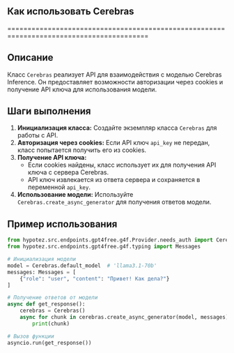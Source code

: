 ## Как использовать Cerebras
=========================================================================================

Описание
-------------------------
Класс `Cerebras` реализует API для взаимодействия с моделью Cerebras Inference. 
Он предоставляет возможности авторизации через cookies и получение API ключа для использования модели.

Шаги выполнения
-------------------------
1. **Инициализация класса:**  Создайте экземпляр класса `Cerebras` для работы с API. 
2. **Авторизация через cookies:** Если  API ключ `api_key` не передан, класс попытается получить его из cookies.
3. **Получение API ключа:**  
    - Если cookies найдены, класс использует их для получения API ключа с сервера Cerebras.
    - API ключ извлекается из ответа сервера и сохраняется в переменной `api_key`.
4. **Использование модели:** Используйте `Cerebras.create_async_generator` для получения ответов модели. 

Пример использования
-------------------------

```python
from hypotez.src.endpoints.gpt4free.g4f.Provider.needs_auth import Cerebras
from hypotez.src.endpoints.gpt4free.g4f.typing import Messages

# Инициализация модели
model = Cerebras.default_model  # 'llama3.1-70b'
messages: Messages = [
    {"role": "user", "content": "Привет! Как дела?"}
]

# Получение ответов от модели
async def get_response():
    cerebras = Cerebras()
    async for chunk in cerebras.create_async_generator(model, messages):
        print(chunk)

# Вызов функции
asyncio.run(get_response())
```